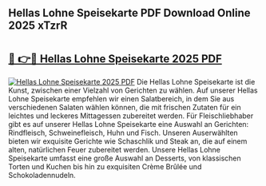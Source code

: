 ## Hellas Lohne Speisekarte PDF Download Online 2025 xTzrR

# <h2><a href="http://gcebud5.nevu.top/?p=Hellas+Lohne+Speisekarte">🔗 👉🔴 Hellas Lohne Speisekarte 2025 PDF</a></h2>

[![Hellas Lohne Speisekarte 2025 PDF](https://i.imgur.com/dBaPXMq.png)](http://gcebud5.nevu.top/?p=Hellas+Lohne+Speisekarte)
Die Hellas Lohne Speisekarte ist die Kunst, zwischen einer Vielzahl von Gerichten zu wählen. Auf unserer Hellas Lohne Speisekarte empfehlen wir einen Salatbereich, in dem Sie aus verschiedenen Salaten wählen können, die mit frischen Zutaten für ein leichtes und leckeres Mittagessen zubereitet werden. Für Fleischliebhaber gibt es auf unserer Hellas Lohne Speisekarte eine Auswahl an Gerichten: Rindfleisch, Schweinefleisch, Huhn und Fisch. Unseren Auserwählten bieten wir exquisite Gerichte wie Schaschlik und Steak an, die auf einem alten, natürlichen Feuer zubereitet werden. Unsere Hellas Lohne Speisekarte umfasst eine große Auswahl an Desserts, von klassischen Torten und Kuchen bis hin zu exquisiten Crème Brûlée und Schokoladennudeln.
